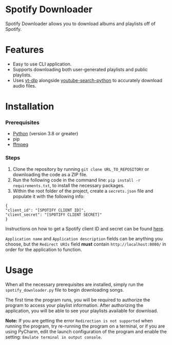 # Spotify Downloader

Spotify Downloader allows you to download albums and playlists off of Spotify.

# Features

- Easy to use CLI application.
- Supports downloading both user-generated playlists and public playlists.
- Uses [yt-dlp](https://github.com/yt-dlp/yt-dlp)
  alongside [youtube-search-python](https://github.com/alexmercerind/youtube-search-python) to accurately download audio
  files.

# Installation

### Prerequisites

- [Python](https://www.python.org/downloads/) (version 3.8 or greater)
- pip
- [ffmpeg](https://ffmpeg.org/)

### Steps

1. Clone the repository by running ```git clone URL_TO_REPOSITORY``` or downloading the code as a ZIP file.
2. Run the following code in the command line: `pip install -r requirements.txt`, to install the necessary packages.
3. Within the root folder of the project, create a `secrets.json` file and populate it with the following info:

```
{
"client_id": "[SPOTIFY CLIENT ID]",
"client_secret": "[SPOTIFY CLIENT SECRET]"
}
```

Instructions on how to get a Spotify client ID and secret can be
found [here](https://developer.spotify.com/documentation/general/guides/authorization/app-settings/).

`Application name` and `Application description` fields can be anything you choose, but the `Redirect URIs` field
**must** contain `http://localhost:8080/` in order for the application to function.

# Usage

When all the necessary prerequisites are installed, simply run the `spotify_downloader.py` file to begin downloading
songs.

The first time the program runs, you will be required to authorize the program to access your playlist information.
After authorizing the application, you will be able to see your playlists available for download.

**Note:** If you are getting the error `Redirection is not supported` when running the program, try re-running the
program on a terminal, or if you are using PyCharm, edit the launch configuration of the program and enable the
setting: `Emulate terminal in output console`.